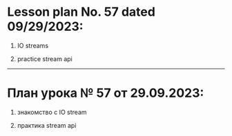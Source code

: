 # Lesson plan No. 57 dated 09/29/2023:

1. IO streams

2. practice stream api

_________________________________________________

# План урока № 57 от 29.09.2023:

1. знакомство с IO stream 

2. практика stream api
